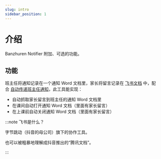 ```yaml
---
slug: intro
sidebar_position: 1
---
```


# 介绍

Banzhuren Notifier 附加、可选的功能。

## 功能

班主任将通知记录在一个通知 Word 文档里，家长将留言记录在 [飞书文档](https://docs.feishu.cn) 中，配合 [自动传递班主任通知](../tutorial-bat/)，此工具能实现：

- 自动抓取家长留言到班主任的通知 Word 文档里
- 在课间自动打开通知 Word 文档（里面有家长留言）
- 在上课前自动关闭通知 Word 文档（里面有家长留言）

:::note 飞书是什么？

字节跳动（抖音的母公司）旗下的协作工具。

也可以被粗暴地理解成抖音推出的“腾讯文档”。

:::
